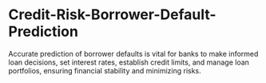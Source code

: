 # Credit-Risk-Borrower-Default-Prediction
Accurate prediction of borrower defaults is vital for banks to make informed loan decisions, set interest rates, establish credit limits, and manage loan portfolios, ensuring financial stability and minimizing risks.
